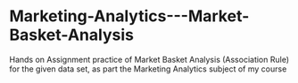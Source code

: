 # Marketing-Analytics---Market-Basket-Analysis
Hands on Assignment practice of Market Basket Analysis (Association Rule) for the given data set, as part the Marketing Analytics subject of my course
